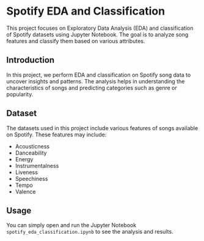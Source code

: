 # Spotify EDA and Classification

This project focuses on Exploratory Data Analysis (EDA) and classification of Spotify datasets using Jupyter Notebook. The goal is to analyze song features and classify them based on various attributes.

## Introduction

In this project, we perform EDA and classification on Spotify song data to uncover insights and patterns. The analysis helps in understanding the characteristics of songs and predicting categories such as genre or popularity.

## Dataset

The datasets used in this project include various features of songs available on Spotify. These features may include:
- Acousticness
- Danceability
- Energy
- Instrumentalness
- Liveness
- Speechiness
- Tempo
- Valence


## Usage 

You can simply open and run the Jupyter Notebook `spotify_eda_classification.ipynb` to see the analysis and results.


